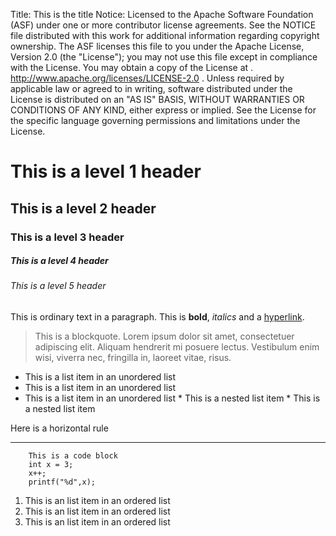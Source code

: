 Title:     This is the title
Notice:    Licensed to the Apache Software Foundation (ASF) under one
           or more contributor license agreements.  See the NOTICE file
           distributed with this work for additional information
           regarding copyright ownership.  The ASF licenses this file
           to you under the Apache License, Version 2.0 (the
           "License"); you may not use this file except in compliance
           with the License.  You may obtain a copy of the License at
           .
             http://www.apache.org/licenses/LICENSE-2.0
           .
           Unless required by applicable law or agreed to in writing,
           software distributed under the License is distributed on an
           "AS IS" BASIS, WITHOUT WARRANTIES OR CONDITIONS OF ANY
           KIND, either express or implied.  See the License for the
           specific language governing permissions and limitations
           under the License.

# This is a level 1 header
## This is a level 2 header
### This is a level 3 header
##### This is a level 4 header
###### This is a level 5 header


This is ordinary text in a paragraph.  This is **bold**, *italics* and a [hyperlink](http://www.openoffice.org).

> This is a blockquote. Lorem ipsum dolor sit amet,
> consectetuer adipiscing elit. Aliquam hendrerit mi posuere lectus.
> Vestibulum enim wisi, viverra nec, fringilla in, laoreet vitae, risus.


   * This is a list item in an unordered list
   * This is a list item in an unordered list
   * This is a list item in an unordered list
    * This is a nested list item
    * This is a nested list item

Here is a horizontal rule

--- 

        This is a code block
        int x = 3;
        x++;
        printf("%d",x);


1. This is an list item in an ordered list
1. This is an list item in an ordered list
1. This is an list item in an ordered list

